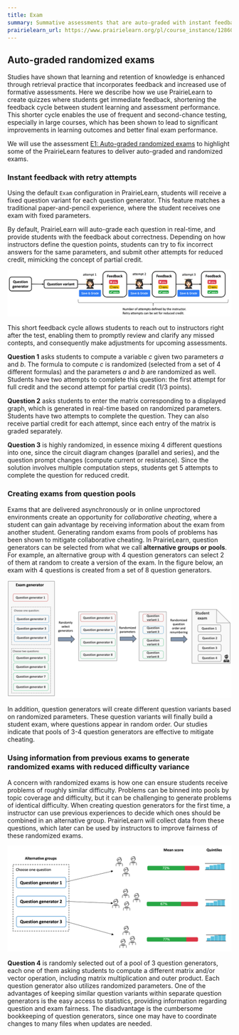 ```yaml
---
title: Exam
summary: Summative assessments that are auto-graded with instant feedback and retry opportunities
prairielearn_url: https://www.prairielearn.org/pl/course_instance/128605/assessment/2310709
---
```


## Auto-graded randomized exams

Studies have shown that learning and retention of knowledge is enhanced through retrieval practice that incorporates feedback and increased use of formative assessments.
Here we describe how we use PrairieLearn to create quizzes where students get immediate feedback, shortening the feedback cycle between student learning and assessment performance. This shorter cycle enables the use of frequent and second-chance testing, especially in large courses, which has been shown to lead to significant improvements in learning outcomes and better final exam performance.

We will use the assessment [E1: Auto-graded randomized exams](https://www.prairielearn.org/pl/course_instance/128605/assessment/2310709) to highlight some of the PrairieLearn features to deliver auto-graded and randomized exams.

### Instant feedback with retry attempts

Using the default `Exam` configuration in PrairieLearn, students will receive a fixed question variant for each question generator. This feature matches a traditional paper-and-pencil experience, where the student receives one exam with fixed parameters.

By default, PrairieLearn will auto-grade each question in real-time, and provide students with the feedback about correctness. Depending on how instructors define the question points, students can try to fix incorrect answers for the same parameters, and submit other attempts for reduced credit, mimicking the concept of partial credit.

![](student-retry.png)

This short feedback cycle allows students to reach out to instructors right after the test, enabling them to promptly review and clarify any missed contepts, and consequently make adjustments for upcoming assessments.

**Question 1** asks students to compute a variable $c$ given two parameters $a$ and $b$. The formula to compute $c$ is randomized (selected from a set of 4 different formulas) and the parameters $a$ and $b$ are randomized as well. Students have two attempts to complete this question: the first attempt for full credit and the second attempt for partial credit (1/3 points).

**Question 2** asks students to enter the matrix corresponding to a displayed graph, which is generated in real-time based on randomized parameters. Students have two attempts to complete the question. They can also receive partial credit for each attempt, since each entry of the matrix is graded separately.

**Question 3** is highly randomized, in essence mixing 4 different questions into one, since the circuit diagram changes (parallel and series), and the question prompt changes (compute current or resistance).
Since the solution involves multiple computation steps, students get 5 attempts to complete the question for reduced credit.

### Creating exams from question pools

Exams that are delivered asynchronously or in online unproctored environments create an opportunity for _collaborative cheating_, where a student can gain advantage by receiving information about the exam from another student. Generating random exams from pools of problems has been shown to mitigate collaborative cheating. In PrairieLearn, question generators can be selected from what we call **alternative groups or pools**. For example, an alternative group with 4 question generators can select 2 of them at random to create a version of the exam. In the figure below, an exam with 4 questions is created from a set of 8 question generators.

![](assessment-generator.png)

In addition, question generators will create different question variants based on randomized parameters. These question variants will finally build a student exam, where questions appear in random order. Our studies indicate that pools of 3-4 question generators are effective to mitigate cheating.

### Using information from previous exams to generate randomized exams with reduced difficulty variance

A concern with randomized exams is how one can ensure students receive problems of roughly similar difficulty. Problems can be binned into pools by topic coverage and difficulty, but it can be challenging to generate problems of identical difficulty. When creating question generators for the first time, a instructor can use previous experiences to decide which ones should be combined in an alternative group. PrairieLearn will collect data from these questions, which later can be used by instructors to improve fairness of these randomized exams.

![](question-generator.png)

**Question 4** is randomly selected out of a pool of 3 question generators, each one of them asking students to compute a different matrix and/or vector operation, including matrix multiplication and outer product. Each question generator also utilizes randomized parameters. One of the advantages of keeping similar question variants within separate question generators is the easy access to statistics, providing information regarding question and exam fairness. The disadvantage is the cumbersome bookkeeping of question generators, since one may have to coordinate changes to many files when updates are needed.
